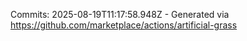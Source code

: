 Commits: 2025-08-19T11:17:58.948Z - Generated via https://github.com/marketplace/actions/artificial-grass
<br>
